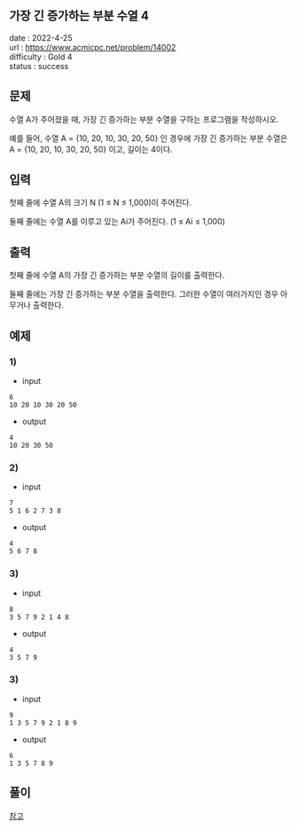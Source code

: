 가장 긴 증가하는 부분 수열 4
---

date : 2022-4-25   
url : https://www.acmicpc.net/problem/14002   
difficulty : Gold 4   
status : success

문제
---
수열 A가 주어졌을 때, 가장 긴 증가하는 부분 수열을 구하는 프로그램을 작성하시오.

예를 들어, 수열 A = {10, 20, 10, 30, 20, 50} 인 경우에 가장 긴 증가하는 부분 수열은 A = {10, 20, 10, 30, 20, 50} 이고, 길이는 4이다.

입력
---
첫째 줄에 수열 A의 크기 N (1 ≤ N ≤ 1,000)이 주어진다.

둘째 줄에는 수열 A를 이루고 있는 Ai가 주어진다. (1 ≤ Ai ≤ 1,000)

출력
---
첫째 줄에 수열 A의 가장 긴 증가하는 부분 수열의 길이를 출력한다.

둘째 줄에는 가장 긴 증가하는 부분 수열을 출력한다. 그러한 수열이 여러가지인 경우 아무거나 출력한다.

예제
--

### 1)
- input
```
6
10 20 10 30 20 50
```

- output
```
4
10 20 30 50
```

### 2)
- input
```
7
5 1 6 2 7 3 8
```

- output
```
4
5 6 7 8
```

### 3)
- input
```
8
3 5 7 9 2 1 4 8
```

- output
```
4
3 5 7 9
```

### 3)
- input
```
9
1 3 5 7 9 2 1 8 9
```

- output
```
6
1 3 5 7 8 9
```

풀이
---
[참고](https://namu.wiki/w/%EC%B5%9C%EC%9E%A5%20%EC%A6%9D%EA%B0%80%20%EB%B6%80%EB%B6%84%20%EC%88%98%EC%97%B4)
